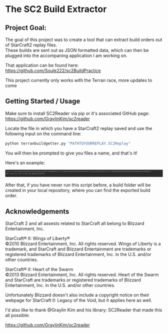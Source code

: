 <h1>The SC2 Build Extractor</h1>

Project Goal:
---
The goal of this project was to create a tool that can extract build orders out of 
StarCraft2 replay files.<br> These builds are sent out as JSON formatted data, which can then be
plugged into the accompaning application I am working on. 

That application can be found here:  
https://github.com/Soule222/sc2BuildPractice

This project currently only works with the Terran race, more updates to come  

**Getting Started / Usage**
---

Make sure to install SC2Reader via pip or it's associated GitHub page:   
https://github.com/GraylinKim/sc2reader

Locate the file in which you have a StarCraft2 replay saved and use the following input on the command line:

  ```sh
  python terranbuildgetter.py "PATHTOYOURREPLAY.SC2Replay"
  ```
You will then be prompted to give you files a name, and that's it!

Here's an example:

![example-screenshot]

After that, if you have never run this script before, a build folder
will be created in your local repository, where you can find the 
exported build order. 

**Acknowledgements**
---
StarCraft 2 and all assests related to StarCraft all belong to Blizzard Entertainment, Inc.

StarCraft® II: Wings of Liberty®<br>
©2010 Blizzard Entertainment, Inc. All rights reserved. Wings of Liberty is a trademark, and StarCraft and Blizzard Entertainment are trademarks or registered trademarks of Blizzard Entertainment, Inc. in the U.S. and/or other countries.

StarCraft® II: Heart of the Swarm<br>
©2013 Blizzard Entertainment, Inc. All rights reserved. Heart of the Swarm and StarCraft are trademarks or registered trademarks of Blizzard Entertainment, Inc. in the U.S. and/or other countries.

Unfortunately Blizzard doesn't also include a copyright notice on their webpage for StarCraft II: Legacy of the Void, but it applies here as well.

I'd also like to thank @Graylin Kim and his library: SC2Reader that made this all possible:

https://github.com/GraylinKim/sc2reader

[example-screenshot]: images/screenshot.png
